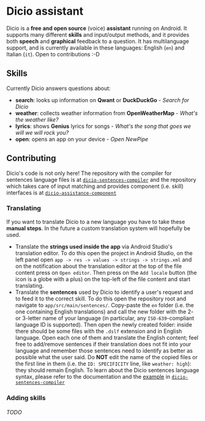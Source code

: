 # Dicio assistant

Dicio is a **free and open source** (voice) **assistant** running on Android. It supports many different **skills** and input/output methods, and it provides both **speech** and **graphical** feedback to a question. It has multilanguage support, and is currently available in these languages: English (`en`) and Italian (`it`). Open to contributions :-D

## Skills

Currently Dicio answers questions about:
- **search**: looks up information on **Qwant** or **DuckDuckGo** - _Search for Dicio_
- **weather**: collects weather information from **OpenWeatherMap** - _What's the weather like?_
- **lyrics**: shows **Genius** lyrics for songs - _What's the song that goes we will we will rock you?_
- **open**: opens an app on your device - _Open NewPipe_

## Contributing

Dicio's code is not only here! The repository with the compiler for sentences language files is at [`dicio-sentences-compiler`](https://github.com/Stypox/dicio-sentences-compiler) and the repository which takes care of input matching and provides component (i.e. skill) interfaces is at [`dicio-assistance-component`](https://github.com/Stypox/assistance-component)

### Translating

If you want to translate Dicio to a new language you have to take these **manual steps**. In the future a custom translation system will hopefully be used.
- Translate the **strings used inside the app** via Android Studio's translation editor. To do this open the project in Android Studio, on the left panel open `app -> res -> values -> strings -> strings.xml` and on the notification about the translation editor at the top of the file content press on `Open editor`. Then press on the `Add locale` button (the icon is a globe with a plus) on the top-left of the file content and start translating.
- Translate the **sentences** used by Dicio to identify a user's request and to feed it to the correct skill. To do this open the repository root and navigate to `app/src/main/sentences/`. Copy-paste the `en` folder (i.e. the one containing English translations) and call the new folder with the 2- or 3-letter name of your language (in particular, any `ISO-639`-compliant language ID is supported). Then open the newly created folder: inside there should be some files with the `.dslf` extension and in English language. Open each one of them and translate the English content; feel free to add/remove sentences if their translation does not fit into your language and remember those sentences need to identify as better as possible what the user said. Do **NOT** edit the name of the copied files or the first line in them (i.e. the `ID: SPECIFICITY` line, like `weather: high`): they should remain English. To learn about the Dicio sentences language syntax, please refer to the documentation and the [example](https://github.com/Stypox/dicio-sentences-compiler#example) in [`dicio-sentences-compiler`](https://github.com/Stypox/dicio-sentences-compiler#dicio-sentences-language)

### Adding skills

###### TODO